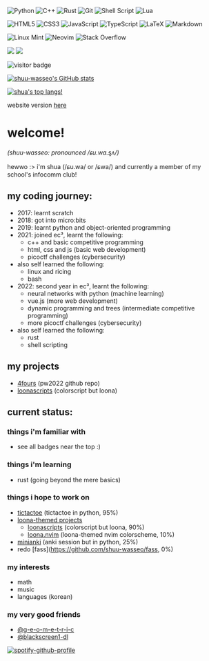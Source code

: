 ![Python](https://img.shields.io/badge/python-3670A0?style=for-the-badge&logo=python&logoColor=ffdd54)
![C++](https://img.shields.io/badge/c++-%2300599C.svg?style=for-the-badge&logo=c%2B%2B&logoColor=white)
![Rust](https://img.shields.io/badge/rust-%23000000.svg?style=for-the-badge&logo=rust&logoColor=white)
![Git](https://img.shields.io/badge/git-%23F05033.svg?style=for-the-badge&logo=git&logoColor=white)
![Shell Script](https://img.shields.io/badge/shell_script-%23121011.svg?style=for-the-badge&logo=gnu-bash&logoColor=white)
![Lua](https://img.shields.io/badge/lua-%232C2D72.svg?style=for-the-badge&logo=lua&logoColor=white)

![HTML5](https://img.shields.io/badge/html5-%23E34F26.svg?style=for-the-badge&logo=html5&logoColor=white)
![CSS3](https://img.shields.io/badge/css3-%231572B6.svg?style=for-the-badge&logo=css3&logoColor=white)
![JavaScript](https://img.shields.io/badge/javascript-%23323330.svg?style=for-the-badge&logo=javascript&logoColor=%23F7DF1E)
![TypeScript](https://img.shields.io/badge/typescript-%23007ACC.svg?style=for-the-badge&logo=typescript&logoColor=white)
![LaTeX](https://img.shields.io/badge/latex-%23008080.svg?style=for-the-badge&logo=latex&logoColor=white)
![Markdown](https://img.shields.io/badge/markdown-%23000000.svg?style=for-the-badge&logo=markdown&logoColor=white)

![Linux Mint](https://img.shields.io/badge/Linux%20Mint-87CF3E?style=for-the-badge&logo=Linux%20Mint&logoColor=white)
![Neovim](https://img.shields.io/badge/NeoVim-%2357A143.svg?&style=for-the-badge&logo=neovim&logoColor=white)
![Stack Overflow](https://img.shields.io/badge/-Stackoverflow-FE7A16?style=for-the-badge&logo=stack-overflow&logoColor=white)

![](https://dcbadge.vercel.app/api/shield/876607304236163102)
[![](https://dcbadge.vercel.app/api/server/DxUyrWjuxb)](https://discord.gg/DxUyrWjuxb)

![visitor badge](https://visitor-badge.glitch.me/badge?page_id=shuu-wasseo.visitor-badge&left_text=MyPageVisitors)

[![shuu-wasseo's GitHub stats](https://github-readme-stats.vercel.app/api?username=shuu-wasseo&theme=tokyonight)](https://github.com/anuraghazra/github-readme-stats)

[![shua's top langs!](https://github-readme-stats.vercel.app/api/top-langs/?username=shuu-wasseo&theme=tokyonight)](https://github.com/anuraghazra/github-readme-stats)

website version [here](https://shuu-wasseo.github.io/shuu-wasseo/)

# welcome!
_(shuu-wasseo: pronounced /ɕu.wa.s͈ʌ/)_

hewwo :> i'm shua (/ɕu.wa/ or /ɕwa/) and currently a member of my school's infocomm club!

## my coding journey:
- 2017: learnt scratch
- 2018: got into micro:bits
- 2019: learnt python and object-oriented programming
- 2021: joined ec³, learnt the following:
    - c++ and basic competitive programming
    - html, css and js (basic web development)
    - picoctf challenges (cybersecurity)
- also self learned the following:
    - linux and ricing
    - bash
- 2022: second year in ec³, learnt the following:
  - neural networks with python (machine learning)
  - vue.js (more web development)
  - dynamic programming and trees (intermediate competitive programming)
  - more picoctf challenges (cybersecurity)
- also self learned the following:
  - rust 
  - shell scripting
  
## my projects
- [4fours](https://github.com/shuu-wasseo/4fours) (pw2022 github repo)
- [loonascripts](https://github.com/shuu-wasseo/loonascripts) (colorscript but loona)

## current status:
### things i'm familiar with
- see all badges near the top :)

### things i'm learning
- rust (going beyond the mere basics)

### things i hope to work on
- [tictactoe](https://github.com/shuu-wasseo/tictactoe) (tictactoe in python, 95%)
- [loona-themed projects](https://github.com/stars/shuu-wasseo/lists/loona)
    - [loonascripts](https://github.com/shuu-wasseo/loonascripts) (colorscript but loona, 90%)
    - [loona.nvim](https://github.com/shuu-wasseo/loona.nvim) (loona-themed nvim colorscheme, 10%)
- [minianki](https://github.com/shuu-wasseo/minianki) (anki session but in python, 25%)
- redo [fass](https://github.com/shuu-wasseo/fass, 0%)

### my interests
- math
- music
- languages (korean)

### my very good friends
- [@g-e-o-m-e-t-r-i-c](https://github.com/g-e-o-m-e-t-r-i-c)
- [@blackscreen1-dl](https://github.com/blackscreen1-dl)

[![spotify-github-profile](https://spotify-github-profile.vercel.app/api/view?uid=237qyl7a5nbwq5il7f8g0r0iu&cover_image=true&theme=default)](https://github.com/kittinan/spotify-github-profile)
